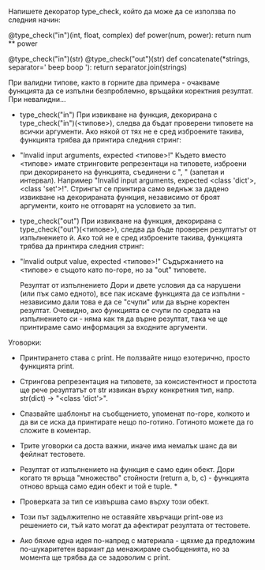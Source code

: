    Напишете декоратор type_check, който да може да се използва по следния начин:

   @type_check("in")(int, float, complex)
   def power(num, power):
       return num ** power

   @type_check("in")(str)
   @type_check("out")(str)
   def concatenate(*strings, separator=' beep boop '):
       return separator.join(strings)
       
   При валидни типове, както в горните два примера - очакваме функцията да се изпълни безпроблемно, връщайки коректния резултат. При невалидни…

*  type_check("in")
   При извикване на функция, декорирана с type_check("in")(<типове>), следва да бъдат проверени типовете на всички аргументи. Ако някой от тях не е сред изброените такива, 
   функцията трябва да принтира следния стринг:

*  "Invalid input arguments, expected <типове>!"
   Където вместо <типове> имате стринговите репрезентаци на типовете, изброени при декорирането на функцията, съединени с ", " (запетая и интервал). Например "Invalid input 
   arguments, expected <class 'dict'>, <class 'set'>!".
   Стрингът се принтира само веднъж за дадено извикване на декорираната функция, независимо от броят аргументи, които не отговарят на условието за тип.

*  type_check("out")
   При извикване на функция, декорирана с type_check("out")(<типове>), следва да бъде проверен резултатът от изпълнението ѝ. Ако той не е сред изброените такива, функцията 
   трябва да принтира следния стринг:

*  "Invalid output value, expected <типове>!"
   Съдържанието на <типове> е същото като по-горе, но за "out" типовете.

   Резултат от изпълнението
   Дори и двете условия да са нарушени (или пък само едното), все пак искаме функцията да се изпълни - независимо дали това е да се "счупи" или да върне коректен резултат. 
   Очевидно, ако функцията се счупи по средата на изпълнението си - няма как тя да върне резултат, така че ще принтираме само информация за входните аргументи.

  Уговорки:

*  Принтирането става с print. Не ползвайте нищо езотерично, просто функцията print.
  
*  Стрингова репрезентация на типовете, за консистентност и простота ще рече резултатът от str извикан върху конкретния тип, напр. str(dict) -> "<class 'dict'>".
  
*  Спазвайте шаблонът на съобщението, упоменат по-горе, колкото и да ви се иска да принтирате нещо по-готино. Готиното можете да го сложите в коментар.
  
*  Трите уговорки са доста важни, иначе има немалък шанс да ви фейлнат тестовете.
  
*  Резултат от изпълнението на функция е само един обект. Дори когато тя връща "множество" стойности (return a, b, c) - функцията отново връща само един обект и той е tuple. *
  
*  Проверката за тип се извършва само върху този обект.
  
*  Този път задължително не оставяйте хвърчащи print-ове из решението си, тъй като могат да афектират резултата от тестовете.
  
*  Ако бяхме една идея по-напред с материала - щяхме да предложим по-шукаритетен вариант да менажираме съобщенията, но за момента ще трябва да се задоволим с print.
